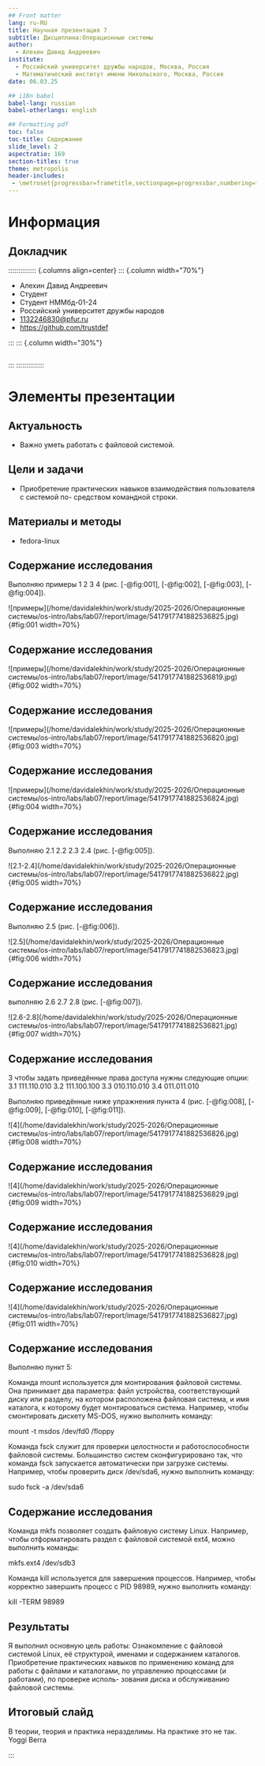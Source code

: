 ```yaml
---
## Front matter
lang: ru-RU
title: Научная презентация 7
subtitle: Дисциплина:Операционные системы
author:
  - Алехин Давид Андреевич
institute:
  - Российский университет дружбы народов, Москва, Россия
  - Математический институт имени Никольского, Москва, Россия
date: 06.03.25

## i18n babel
babel-lang: russian
babel-otherlangs: english

## Formatting pdf
toc: false
toc-title: Содержание
slide_level: 2
aspectratio: 169
section-titles: true
theme: metropolis
header-includes:
 - \metroset{progressbar=frametitle,sectionpage=progressbar,numbering=fraction}
---
```


# Информация

## Докладчик

:::::::::::::: {.columns align=center}
::: {.column width="70%"}

  * Алехин Давид Андреевич 
  * Студент 
  * Студент НММбд-01-24
  * Российский университет дружбы народов
  * [1132246830@pfur.ru](mailto:trustdef@gamil.com)
  * <https://github.com/trustdef>

:::
::: {.column width="30%"}

![]()

:::
::::::::::::::



# Элементы презентации

## Актуальность

- Важно уметь работать с файловой системой.

## Цели и задачи

- Приобретение практических навыков взаимодействия пользователя с системой по-
средством командной строки.

## Материалы и методы

- fedora-linux

## Содержание исследования

Выполняю примеры 1 2 3 4 (рис. [-@fig:001], [-@fig:002], [-@fig:003], [-@fig:004]).

![примеры](/home/davidalekhin/work/study/2025-2026/Операционные системы/os-intro/labs/lab07/report/image/5417917741882536825.jpg){#fig:001 width=70%}

## Содержание исследования

![примеры](/home/davidalekhin/work/study/2025-2026/Операционные системы/os-intro/labs/lab07/report/image/5417917741882536819.jpg){#fig:002 width=70%}

## Содержание исследования

![примеры](/home/davidalekhin/work/study/2025-2026/Операционные системы/os-intro/labs/lab07/report/image/5417917741882536820.jpg){#fig:003 width=70%}

## Содержание исследования

![примеры](/home/davidalekhin/work/study/2025-2026/Операционные системы/os-intro/labs/lab07/report/image/5417917741882536824.jpg){#fig:004 width=70%}

## Содержание исследования

Выполняю 2.1 2.2 2.3 2.4 (рис. [-@fig:005]).

![2.1-2.4](/home/davidalekhin/work/study/2025-2026/Операционные системы/os-intro/labs/lab07/report/image/5417917741882536822.jpg){#fig:005 width=70%}

## Содержание исследования

Bыполняю 2.5 (рис. [-@fig:006]).

![2.5](/home/davidalekhin/work/study/2025-2026/Операционные системы/os-intro/labs/lab07/report/image/5417917741882536823.jpg){#fig:006 width=70%}

## Содержание исследования

выполняю 2.6 2.7 2.8 (рис. [-@fig:007]).

![2.6-2.8](/home/davidalekhin/work/study/2025-2026/Операционные системы/os-intro/labs/lab07/report/image/5417917741882536821.jpg){#fig:007 width=70%}

## Содержание исследования

3 чтобы задать приведённые права доступа нужны следующие опции:
3.1 111.110.010
3.2 111.100.100
3.3 010.110.010
3.4 011.011.010

Bыполняю приведённые ниже упражнения пункта 4 (рис. [-@fig:008], [-@fig:009], [-@fig:010], [-@fig:011]).

![4](/home/davidalekhin/work/study/2025-2026/Операционные системы/os-intro/labs/lab07/report/image/5417917741882536826.jpg){#fig:008 width=70%}

## Содержание исследования

![4](/home/davidalekhin/work/study/2025-2026/Операционные системы/os-intro/labs/lab07/report/image/5417917741882536829.jpg){#fig:009 width=70%}

## Содержание исследования

![4](/home/davidalekhin/work/study/2025-2026/Операционные системы/os-intro/labs/lab07/report/image/5417917741882536828.jpg){#fig:010 width=70%}

## Содержание исследования

![4](/home/davidalekhin/work/study/2025-2026/Операционные системы/os-intro/labs/lab07/report/image/5417917741882536827.jpg){#fig:011 width=70%}

## Содержание исследования

Выполняю пункт 5:

Команда mount используется для монтирования файловой системы. Она принимает два параметра: файл устройства, соответствующий диску или разделу, на котором расположена файловая система, и имя каталога, к которому будет монтироваться система. Например, чтобы смонтировать дискету MS-DOS, нужно выполнить команду:

mount -t msdos /dev/fd0 /floppy

Команда fsck служит для проверки целостности и работоспособности файловой системы. Большинство систем сконфигурировано так, что команда fsck запускается автоматически при загрузке системы. Например, чтобы проверить диск /dev/sda6, нужно выполнить команду:

sudo fsck -a /dev/sda6

## Содержание исследования

Команда mkfs позволяет создать файловую систему Linux. Например, чтобы отформатировать раздел с файловой системой ext4, можно выполнить команды:

mkfs.ext4 /dev/sdb3

Команда kill используется для завершения процессов. Например, чтобы корректно завершить процесс с PID 98989, нужно выполнить команду:

kill -TERM 98989

## Результаты

Я выполнил основную цель работы:
Ознакомление с файловой системой Linux, её структурой, именами и содержанием
каталогов. Приобретение практических навыков по применению команд для работы
с файлами и каталогами, по управлению процессами (и работами), по проверке исполь-
зования диска и обслуживанию файловой системы.

## Итоговый слайд

В теории, теория и практика неразделимы. На практике это не так.
Yoggi Berra

:::

